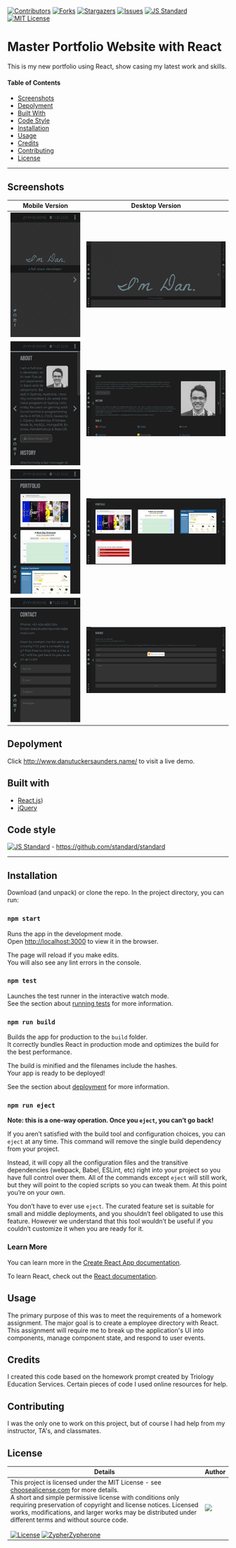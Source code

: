 [contributors-shield]: https://img.shields.io/github/contributors/Zypherone/Zypherone.github.io.svg?style=flat-square
[contributors-url]: https://github.com/Zypherone/Zypherone.github.io/graphs/contributors
[forks-shield]: https://img.shields.io/github/forks/Zypherone/Zypherone.github.io.svg?style=flat-square
[forks-url]: https://github.com/Zypherone/Zypherone.github.io/network/members
[stars-shield]: https://img.shields.io/github/stars/Zypherone/Zypherone.github.io.svg?style=flat-square
[stars-url]: https://github.com/Zypherone/Zypherone.github.io/stargazers
[issues-shield]: https://img.shields.io/github/issues/Zypherone/Zypherone.github.io.svg?style=flat-square
[issues-url]: https://github.com/Zypherone/Zypherone.github.io/issues
[build-style-shield]: https://img.shields.io/badge/code%20style-standard-brightgreen.svg?style=flat
[build-style-url]: https://github.com/feross/standard
[license-shield]: https://img.shields.io/github/license/Zypherone/Zypherone.github.io.svg?style=flat-square
[license-url]: http://choosealicense.com/licenses/mit/

[![Contributors][contributors-shield]][contributors-url] [![Forks][forks-shield]][forks-url] [![Stargazers][stars-shield]][stars-url] [![Issues][issues-shield]][issues-url] [![JS Standard][build-style-shield]][build-style-url] [![MIT License][license-shield]][license-url]

# Master Portfolio Website with React
This is my new portfolio using React, show casing my latest work and skills.

#### Table of Contents
- [Screenshots](#Screenshots)
- [Depolyment](#Depolyment)
- [Built With](#Built_With)
- [Code Style](#Code_Style)
- [Installation](#Installation)
- [Usage](#Usage)
- [Credits](#Credits)
- [Contributing](#Contributing)
- [License](#License)

---

## Screenshots
Mobile Version | Desktop Version
------------ | -------------
![Screenshot](readme/mobile-home.jpg?raw=true "Screenshot") | ![Screenshot](readme/desktop-home.jpg?raw=true "Screenshot") 
![Screenshot](readme/mobile-about.jpg?raw=true "Screenshot") | ![Screenshot](readme/desktop-about.jpg?raw=true "Screenshot") 
![Screenshot](readme/mobile-portfolio.jpg?raw=true "Screenshot") | ![Screenshot](readme/desktop-portfolio.jpg?raw=true "Screenshot") 
![Screenshot](readme/mobile-contact.jpg?raw=true "Screenshot") | ![Screenshot](readme/desktop-contact.jpg?raw=true "Screenshot") 

## Depolyment

Click http://www.danutuckersaunders.name/ to visit a live demo.

## Built with
- [React.js](https://reactjs.org/))
- [jQuery](https://jquery.com/)

## Code style
[![JS Standard][build-style-shield]][build-style-url] - https://github.com/standard/standard

---

## Installation

Download (and unpack) or clone the repo. In the project directory, you can run:

### `npm start`

Runs the app in the development mode.<br />
Open [http://localhost:3000](http://localhost:3000) to view it in the browser.

The page will reload if you make edits.<br />
You will also see any lint errors in the console.

### `npm test`

Launches the test runner in the interactive watch mode.<br />
See the section about [running tests](https://facebook.github.io/create-react-app/docs/running-tests) for more information.

### `npm run build`

Builds the app for production to the `build` folder.<br />
It correctly bundles React in production mode and optimizes the build for the best performance.

The build is minified and the filenames include the hashes.<br />
Your app is ready to be deployed!

See the section about [deployment](https://facebook.github.io/create-react-app/docs/deployment) for more information.

### `npm run eject`

**Note: this is a one-way operation. Once you `eject`, you can’t go back!**

If you aren’t satisfied with the build tool and configuration choices, you can `eject` at any time. This command will remove the single build dependency from your project.

Instead, it will copy all the configuration files and the transitive dependencies (webpack, Babel, ESLint, etc) right into your project so you have full control over them. All of the commands except `eject` will still work, but they will point to the copied scripts so you can tweak them. At this point you’re on your own.

You don’t have to ever use `eject`. The curated feature set is suitable for small and middle deployments, and you shouldn’t feel obligated to use this feature. However we understand that this tool wouldn’t be useful if you couldn’t customize it when you are ready for it.

### Learn More

You can learn more in the [Create React App documentation](https://facebook.github.io/create-react-app/docs/getting-started).

To learn React, check out the [React documentation](https://reactjs.org/).

## Usage 
The primary purpose of this was to meet the requirements of a homework assignment. The major goal is to create a employee directory with React. This assignment will require me to break up the application's UI into components, manage component state, and respond to user events.

## Credits 
I created this code based on the homework prompt created by Triology Education Services. Certain pieces of code I used online resources for help. 

## Contributing 
I was the only one to work on this project, but of course I had help from my instructor, TA's, and classmates.

## License
| Details | Author |
|---|---|
|This project is licensed under the MIT License - see [choosealicense.com](http://choosealicense.com/licenses/mit/) for more details.<br />A short and simple permissive license with conditions only requiring preservation of copyright and license notices. Licensed works, modifications, and larger works may be distributed under different terms and without source code.<br /><br />[![License](https://img.shields.io/badge/License-MIT-blue.svg)](http://choosealicense.com/licenses/mit/) [![ZypherZypherone](https://img.shields.io/badge/2020_%C2%A9-zypherone-blue)](zypherone@github.com)| <img src="https://avatars1.githubusercontent.com/u/360494?v=" width="250"> |
